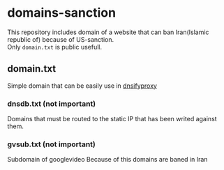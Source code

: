 # domains-sanction
This repository includes domain of a website that can ban Iran(Islamic republic of) because of US-sanction.<br />
Only <code>domain.txt</code> is public usefull.

## domain.txt
Simple domain that can be easily use in <a href="https://github.com/sajad-sadra/dnsifyproxy">dnsifyproxy</a>


### dnsdb.txt (not important)
Domains that must be routed to the static IP that has been writed against them.

### gvsub.txt (not important)
Subdomain of googlevideo 
Because of this domains are baned in Iran
